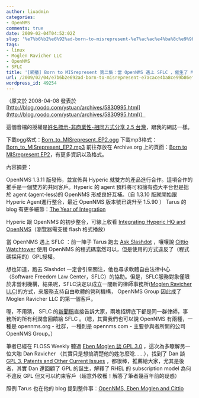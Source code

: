 ```yaml
---
author: liuadmin
categories:
- OpenNMS
comments: true
date: 2009-02-04T04:52:02Z
slug: '%e7%b6%b2%e6%92%ad-born-to-misrepresent-%e7%ac%ac%e4%ba%8c%e9%9b%86%ef%bc%9a%e7%95%b6-opennms-%e9%81%87%e4%b8%8a-sflc-%ef%bc%8c%e5%82%ac%e7%94%9f%e4%ba%86-moglen-ravicher-llc'
tags:
- linux
- Moglen Ravicher LLC
- OpenNMS
- SFLC
title: '[網播] Born to MISrepresent 第二集：當 OpenNMS 遇上 SFLC ，催生了 Moglen Ravicher LLC'
url: /2009/02/04/e7b6b2e692ad-born-to-misrepresent-e7acace4ba8ce99b86efbc9ae795b6-opennms-e98187e4b88a-sflc-efbc8ce582ace7949fe4ba86-moglen-ravicher-llc/
wordpress_id: 49254
---
```


（原文於 2008-04-08 發表於 [http://blog.roodo.com/ystuan/archives/5830995.html](http://blog.roodo.com/ystuan/archives/5830995.html)）

這個音檔的授權是[姓名標示-非商業性-相同方式分享 2.5 台灣](http://creativecommons.org/licenses/by-nc-sa/2.5/tw/)，跟我的網誌一樣。

下載ogg格式：[Born_to_MISrepresent_EP2.ogg](http://www.archive.org/download/BornToMisrepresentEp2/Born_to_MISrepresent_EP2.ogg)
下載mp3格式：[Born_to_MISrepresent_EP2.mp3](http://www.archive.org/download/BornToMisrepresentEp2/Born_to_MISrepresent_EP2.mp3)
前往存放在 Archive.org 上的頁面：[Born to MISrepresent EP2](http://www.archive.org/details/BornToMisrepresentEp2)，有更多資訊以及格式。

內容摘要：

OpenNMS 1.3.11 版發佈，並宣佈與 Hyperic 就雙方的產品進行合作。這項合作的推手是一個雙方的共同客戶。Hyperic 的 agent 預料將可和擁有強大平台但是拙於 agent (agent-less)的 OpenNMS 形成良好互補。（自 1.3.10 版就開始跟 Hyperic Agent進行整合，最近 OpenNMS 版本號已跳升至 1.5.90 ） Tarus 的 blog 有更多細節：[The Year of Integration](http://blogs.opennms.org/?p=175)

Hyperic 跟 OpenNMS 的初步整合，可線上收看 [Integrating Hyperic HQ and OpenNMS](http://download.hyperic.com/swf/HyperCAST10/playback.html)（瀏覽器需支援 flash 格式播放）

當 OpenNMS 遇上 SFLC ：前一陣子 Tarus 跑去 [Ask Slashdot](http://ask.slashdot.org/article.pl?sid=08/03/04/0023245) ，嚷嚷說 [Cittio Watchtower](http://www.cittio.com/) 使用 OpenNMS 的程式碼當然可以，但是使用的方式違反了（程式碼採用的）GPL授權。

想也知道，跑去 Slashdot 一定會引來關注，他也尋求軟體自由法律中心（Software Freedom Law Center，SFLC）的協助。但是，SFLC服務對象僅限於非營利機構，結果呢，SFLC決定以成立一間新的律師事務所([Moglen Ravicher LLC](http://www.moglenravicher.com/))的方式，來服務支持自由軟體的營利機構， OpenNMS Group 因此成了 Moglen Ravicher LLC 的第一個客戶。

喔，不用猜， SFLC 的[新聞稿](http://www.softwarefreedom.org/news/2008/mar/26/moglen-ravicher/)直接告訴大家，兩塊招牌底下都是同一群律師，事務所的所有利潤會回饋給 SFLC 。（嗯，其實我們也可以說 OpenNMS 有兩種，一種是 opennms.org - 社群，一種則是 opennms.com - 主要參與者所開的公司 OpenNMS Group。）

筆者已經在 FLOSS Weekly 聽過 [Eben Moglen 談 GPL 3.0](http://twit.tv/floss13) ，這次為多瞭解另一位大咖 Dan Ravicher （其實只是想搞清楚他的姓怎麼唸......），找到了 Dan 談 [GPL 3, Patents and Other Current Issues](http://www.ip.qut.edu.au/2006-08-innovation-ravicher) ，都很棒，推薦給大家，尤其是後者，其實 Dan 還回顧了 GPL 的誕生，解釋了 RHEL 的 subscription model 為何不違反 GPL 但又可以約束客戶（超意外收穫！解答了筆者幾百年前的疑惑）

照例 Tarus 也在他的 blog 提到整件事：[OpenNMS, Eben Moglen and Cittio](http://blogs.opennms.org/?p=181)
